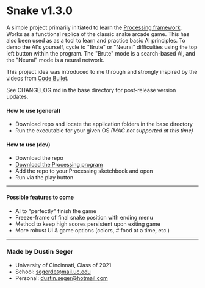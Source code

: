 # Snake v1.3.0

A simple project primarily initiated to learn the [Processing framework](https://processing.org/). Works as a functional replica of the classic snake arcade game. This has also been used as as a tool to learn and practice basic AI principles. To demo the AI's yourself, cycle to "Brute" or "Neural" difficulties using the top left button within the program. The "Brute" mode is a search-based AI, and the "Neural" mode is a neural network.

This project idea was introduced to me through and strongly inspired by the videos from [Code Bullet](https://www.youtube.com/channel/UC0e3QhIYukixgh5VVpKHH9Q/).

See CHANGELOG.md in the base directory for post-release version updates.

#### How to use (general)
- Download repo and locate the application folders in the base directory
- Run the executable for your given OS *(MAC not supported at this time)*

#### How to use (dev)
- Download the repo
- [Download the Processing program](https://processing.org/download/)
- Add the repo to your Processing sketchbook and open
- Run via the play button

---

#### Possible features to come
- AI to "perfectly" finish the game
- Freeze-frame of final snake position with ending menu
- Method to keep high scores persistent upon exiting game
- More robust UI & game options (colors, # food at a time, etc.)

---

### Made by Dustin Seger
- University of Cincinnati, Class of 2021
- School: segerde@mail.uc.edu
- Personal: dustin.seger@hotmail.com
